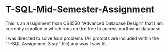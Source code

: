 # T-SQL-Mid-Semester-Assignment
This is an assignment from CS3550 "Advanced Database Design" that I am currently enrolled in which runs on the free to access northwind
database

I was directed to solve four problems (All prompts are included within the "T-SQL Assignment 3.sql" file) any way I saw fit.
